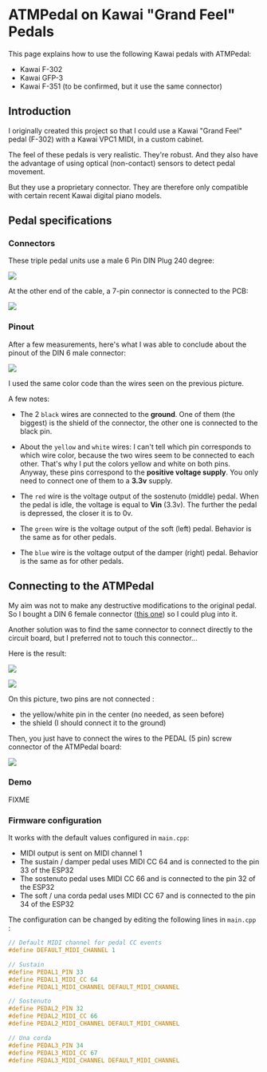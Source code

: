 # ATMPedal on Kawai "Grand Feel" Pedals

This page explains how to use the following Kawai pedals with ATMPedal:

- Kawai F-302
- Kawai GFP-3
- Kawai F-351 (to be confirmed, but it use the same connector)

## Introduction

I originally created this project so that I could use a Kawai "Grand Feel" pedal (F-302) with a Kawai VPC1 MIDI, in a custom cabinet.

The feel of these pedals is very realistic. They're robust. And they also have the advantage of using optical (non-contact) sensors to detect pedal movement.

But they use a proprietary connector. They are therefore only compatible with certain recent Kawai digital piano models.


## Pedal specifications

### Connectors

These triple pedal units use a male 6 Pin DIN Plug 240 degree:

![](./gfp-connector.png)

At the other end of the cable, a 7-pin connector is connected to the PCB:

![](./connector-pcb.jpg)


### Pinout

After a few measurements, here's what I was able to conclude about the pinout of the DIN 6 male connector:

![](./pinout.png)

I used the same color code than the wires seen on the previous picture.

A few notes:

- The 2 `black` wires are connected to the **ground**. One of them (the biggest) is the shield of the connector, the other one is connected to the black pin.

- About the `yellow` and `white` wires: I can't tell which pin corresponds to which wire color, because the two wires seem to be connected to each other. That's why I put the colors yellow and white on both pins.
Anyway, these pins correspond to the **positive voltage supply**. You only need to connect one of them to a **3.3v** supply.

- The `red` wire is the voltage output of the sostenuto (middle) pedal. When the pedal is idle, the voltage is equal to **Vin** (3.3v). The further the pedal is depressed, the closer it is to 0v.

- The `green` wire is the voltage output of the soft (left) pedal. Behavior is the same as for other pedals.

- The `blue` wire is the voltage output of the damper (right) pedal. Behavior is the same as for other pedals.


## Connecting to the ATMPedal

My aim was not to make any destructive modifications to the original pedal. So I bought a DIN 6 female connector ([this one](https://docs.rs-online.com/2e43/0900766b81579ba1.pdf)) so I could plug into it.

Another solution was to find the same connector to connect directly to the circuit board, but I preferred not to touch this connector...

Here is the result:

![](./din6-female-front.jpg)

![](./din6-female-back.jpg)


On this picture, two pins are not connected :

- the yellow/white pin in the center (no needed, as seen before)
- the shield (I should connect it to the ground)



Then, you just have to connect the wires to the PEDAL (5 pin) screw connector of the ATMPedal board:

![](./atmpedal-pinout.png)


### Demo

FIXME

### Firmware configuration

It works with the default values configured in `main.cpp`:

- MIDI output is sent on MIDI channel 1
- The sustain / damper pedal uses MIDI CC 64 and is connected to the pin 33 of the ESP32
- The sostenuto pedal uses MIDI CC 66 and is connected to the pin 32 of the ESP32
- The soft / una corda pedal uses MIDI CC 67 and is connected to the pin 34 of the ESP32


The configuration can be changed by editing the following lines in `main.cpp` :

```c
// Default MIDI channel for pedal CC events
#define DEFAULT_MIDI_CHANNEL 1

// Sustain
#define PEDAL1_PIN 33
#define PEDAL1_MIDI_CC 64
#define PEDAL1_MIDI_CHANNEL DEFAULT_MIDI_CHANNEL

// Sostenuto
#define PEDAL2_PIN 32
#define PEDAL2_MIDI_CC 66
#define PEDAL2_MIDI_CHANNEL DEFAULT_MIDI_CHANNEL

// Una corda
#define PEDAL3_PIN 34
#define PEDAL3_MIDI_CC 67
#define PEDAL3_MIDI_CHANNEL DEFAULT_MIDI_CHANNEL
```